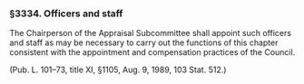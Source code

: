 ### §3334. Officers and staff ###

The Chairperson of the Appraisal Subcommittee shall appoint such officers and staff as may be necessary to carry out the functions of this chapter consistent with the appointment and compensation practices of the Council.

(Pub. L. 101–73, title XI, §1105, Aug. 9, 1989, 103 Stat. 512.)